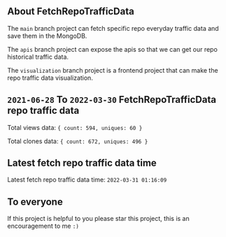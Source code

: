 ## About FetchRepoTrafficData

The `main` branch project can fetch specific repo everyday traffic data and save them in the MongoDB.

The `apis` branch project can expose the apis so that we can get our repo historical traffic data.

The `visualization` branch project is a frontend project that can make the repo traffic data visualization.

## `2021-06-28` To `2022-03-30` FetchRepoTrafficData repo traffic data

Total views data: `{ count: 594, uniques: 60 }`

Total clones data: `{ count: 672, uniques: 496 }`

## Latest fetch repo traffic data time

Latest fetch repo traffic data time: `2022-03-31 01:16:09`

## To everyone

If this project is helpful to you please star this project, this is an encouragement to me `:)`



